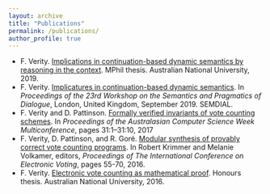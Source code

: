 ```yaml
---
layout: archive
title: "Publications"
permalink: /publications/
author_profile: true
---
```


- F. Verity. [Implications in continuation-based dynamic semantics by reasoning in the context](https://floverity.github.io/files/mphil.pdf). MPhil thesis. Australian National University, 2019.
- F. Verity. [Implicatures in continuation-based dynamic semantics](https://floverity.github.io/files/implicatures_semdial.pdf). In *Proceedings of the 23rd Workshop on the Semantics and Pragmatics of Dialogue*, London, United Kingdom, September 2019. SEMDIAL.
- F. Verity and D. Pattinson. [Formally verified invariants of vote counting schemes](https://floverity.github.io/files/invariants.pdf). In *Proceedings of the Australasian Computer Science Week Multiconference*, pages 31:1–31:10, 2017
- F. Verity, D. Pattinson, and R. Goré. [Modular synthesis of provably correct vote counting programs](https://floverity.github.io/files/modular.pdf). In Robert Krimmer and Melanie Volkamer, editors, *Proceedings of The International Conference on Electronic Voting*, pages 55-70, 2016.
- F. Verity. [Electronic vote counting as mathematical proof](https://floverity.github.io/files/honours.pdf). Honours thesis. Australian National University, 2016. 
